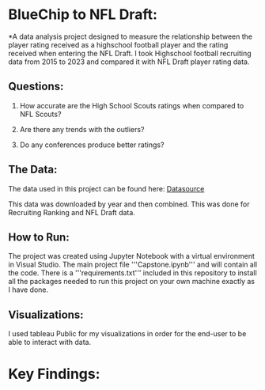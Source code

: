 
# BlueChip to NFL Draft:

*A data analysis project designed to measure the relationship between the player rating received as a highschool football player and the rating received when entering the NFL Draft. I took Highschool football recruiting data from 2015 to 2023 and compared it with NFL Draft player rating data.

## Questions:

1. How accurate are the High School Scouts ratings when compared to NFL Scouts?

2. Are there any trends with the outliers?

3. Do any conferences produce better ratings? 

## The Data:

The data used in this project can be found here: [Datasource](https://collegefootballdata.com/exporter)

This data was downloaded by year and then combined. This was done for Recruiting Ranking and NFL Draft data.

## How to Run:

The project was created using Jupyter Notebook with a virtual environment in Visual Studio. The main project file '''Capstone.ipynb'''  and will contain all the code. There is a '''requirements.txt''' included in this repository to install all the packages needed to run this project on your own machine exactly as I have done.

## Visualizations:

I used tableau Public for my visualizations in order for the end-user to be able to interact with data. 

# Key Findings:



